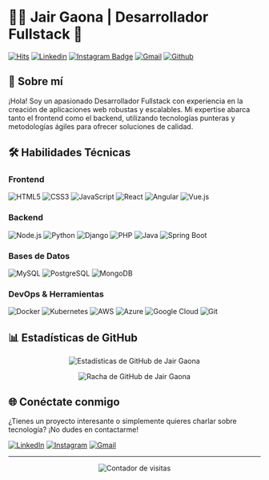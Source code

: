 # 👨‍💻 Jair Gaona | Desarrollador Fullstack 🚀

[![Hits](https://hits.seeyoufarm.com/api/count/incr/badge.svg?url=https%3A%2F%2Fgithub.com%2Fjair200008%2Fjair200008&count_bg=%2379C83D&title_bg=%23555555&icon=&icon_color=%23E7E7E7&title=Profile+Views&edge_flat=false)](https://hits.seeyoufarm.com)
[![Linkedin](https://img.shields.io/badge/-LinkedIn-blue?style=flat&logo=Linkedin&logoColor=white)](https://www.linkedin.com/in/jairgaona/)
[![Instagram Badge](https://img.shields.io/badge/-Instagram-purple?logo=instagram&logoColor=white&link=https://instagram.com/jairgaona_2000/)](https://www.instagram.com/jairgaona_2000)
[![Gmail](https://img.shields.io/badge/-Gmail-c14438?style=flat&logo=Gmail&logoColor=white)](mailto:jairgaona60@gmail.com)
[![Github](https://img.shields.io/github/followers/jair200008?label=Follow&style=social)](https://github.com/jair200008)

## 🌟 Sobre mí

¡Hola! Soy un apasionado Desarrollador Fullstack con experiencia en la creación de aplicaciones web robustas y escalables. Mi expertise abarca tanto el frontend como el backend, utilizando tecnologías punteras y metodologías ágiles para ofrecer soluciones de calidad.

## 🛠️ Habilidades Técnicas

### Frontend
![HTML5](https://img.shields.io/badge/-HTML5-E34F26?style=flat-square&logo=html5&logoColor=white)
![CSS3](https://img.shields.io/badge/-CSS3-1572B6?style=flat-square&logo=css3)
![JavaScript](https://img.shields.io/badge/-JavaScript-F7DF1E?style=flat-square&logo=javascript&logoColor=black)
![React](https://img.shields.io/badge/-React-61DAFB?style=flat-square&logo=react&logoColor=black)
![Angular](https://img.shields.io/badge/-Angular-DD0031?style=flat-square&logo=angular)
![Vue.js](https://img.shields.io/badge/-Vue.js-4FC08D?style=flat-square&logo=vue.js&logoColor=white)

### Backend
![Node.js](https://img.shields.io/badge/-Node.js-339933?style=flat-square&logo=node.js&logoColor=white)
![Python](https://img.shields.io/badge/-Python-3776AB?style=flat-square&logo=python&logoColor=white)
![Django](https://img.shields.io/badge/-Django-092E20?style=flat-square&logo=django)
![PHP](https://img.shields.io/badge/-PHP-777BB4?style=flat-square&logo=php&logoColor=white)
![Java](https://img.shields.io/badge/-Java-007396?style=flat-square&logo=java)
![Spring Boot](https://img.shields.io/badge/-Spring%20Boot-6DB33F?style=flat-square&logo=spring&logoColor=white)

### Bases de Datos
![MySQL](https://img.shields.io/badge/-MySQL-4479A1?style=flat-square&logo=mysql&logoColor=white)
![PostgreSQL](https://img.shields.io/badge/-PostgreSQL-336791?style=flat-square&logo=postgresql)
![MongoDB](https://img.shields.io/badge/-MongoDB-47A248?style=flat-square&logo=mongodb&logoColor=white)

### DevOps & Herramientas
![Docker](https://img.shields.io/badge/-Docker-2496ED?style=flat-square&logo=docker&logoColor=white)
![Kubernetes](https://img.shields.io/badge/-Kubernetes-326CE5?style=flat-square&logo=kubernetes&logoColor=white)
![AWS](https://img.shields.io/badge/-AWS-232F3E?style=flat-square&logo=amazon-aws)
![Azure](https://img.shields.io/badge/-Azure-0089D6?style=flat-square&logo=microsoft-azure&logoColor=white)
![Google Cloud](https://img.shields.io/badge/-Google%20Cloud-4285F4?style=flat-square&logo=google-cloud&logoColor=white)
![Git](https://img.shields.io/badge/-Git-F05032?style=flat-square&logo=git&logoColor=white)

## 📊 Estadísticas de GitHub

<p align="center">
  <img src="https://github-readme-stats.vercel.app/api?username=jair200008&show_icons=true&theme=radical" alt="Estadísticas de GitHub de Jair Gaona"/>
</p>

<p align="center">
  <img src="https://github-readme-streak-stats.herokuapp.com/?user=jair200008&theme=radical" alt="Racha de GitHub de Jair Gaona"/>
</p>

## 🌐 Conéctate conmigo

¿Tienes un proyecto interesante o simplemente quieres charlar sobre tecnología? ¡No dudes en contactarme!

[![LinkedIn](https://img.shields.io/badge/-LinkedIn-0077B5?style=for-the-badge&logo=linkedin&logoColor=white)](https://www.linkedin.com/in/jairgaona/)
[![Instagram](https://img.shields.io/badge/-Instagram-E4405F?style=for-the-badge&logo=instagram&logoColor=white)](https://www.instagram.com/jairgaona_2000)
[![Gmail](https://img.shields.io/badge/-Gmail-D14836?style=for-the-badge&logo=gmail&logoColor=white)](mailto:jairgaona60@gmail.com)

---

<p align="center">
  <img src="https://komarev.com/ghpvc/?username=jair200008&label=Visitas+al+perfil&color=brightgreen" alt="Contador de visitas"/>
</p>
